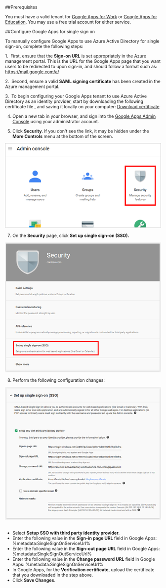 ##Prerequisites

You must have a valid tenant for [Google Apps for Work](https://www.google.com/work/apps/) or [Google Apps for Education](https://www.google.com/edu/products/productivity-tools/). You may use a free trial account for either service.

##Configure Google Apps for single sign on

To manually configure Google Apps to use Azure Active Directory for single sign-on, complete the following steps:

1.  First, ensure that the **Sign-on URL** is set appropriately in the Azure management portal. This is the URL for the Google Apps page that you want users to be redirected to upon sign-in, and should follow a format such as: https://mail.google.com/a/<yourdomain>

2.  Second, ensure a valid **SAML signing certificate** has been created in the Azure management portal.

3.  To begin configuring your Google Apps tenant to use Azure Active Directory as an identity provider, start by downloading the following certificate file , and saving it locally on your computer: [Download certificate](%metadata:CertificateDownloadUrl%)

4. Open a new tab in your browser, and sign into the [Google Apps Admin Console](http://admin.google.com/) using your administrator account.

6. Click **Security**. If you don't see the link, it may be hidden under the **More Controls** menu at the bottom of the screen. 

![Click Security.][10]

7. On the **Security** page, click **Set up single sign-on (SSO).** 

![Click SSO.][11]

8. Perform the following configuration changes: 

![Configure SSO][12] 

- Select **Setup SSO with third party identity provider**. 
- Enter the following value in the **Sign-in page URL** field in Google Apps: %metadata:SingleSignOnServiceUrl% 
- Enter the following value in the **Sign-out page URL** field in Google Apps: %metadata:SingleSignOutServiceUrl% 
- Enter the following value in the **Change password URL** field in Google Apps: %metadata:SingleSignOnServiceUrl% 
- In Google Apps, for the **Verification certificate**, upload the certificate that you downloaded in the step above. 
- Click **Save Changes**.

[10]: media/gapps-security.png
[11]: media/security-gapps.png
[12]: media/gapps-sso-config.png
